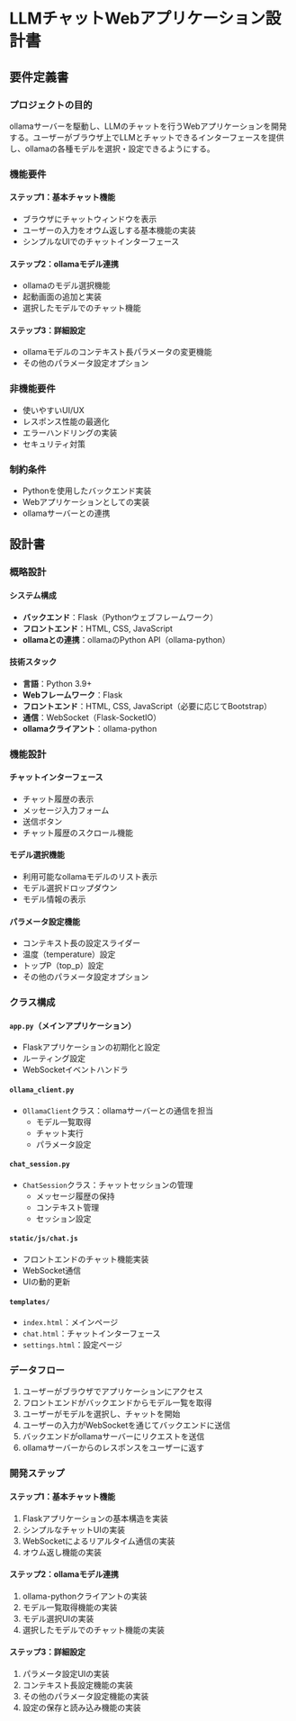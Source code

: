 # LLMチャットWebアプリケーション設計書

## 要件定義書

### プロジェクトの目的
ollamaサーバーを駆動し、LLMのチャットを行うWebアプリケーションを開発する。ユーザーがブラウザ上でLLMとチャットできるインターフェースを提供し、ollamaの各種モデルを選択・設定できるようにする。

### 機能要件

#### ステップ1：基本チャット機能
- ブラウザにチャットウィンドウを表示
- ユーザーの入力をオウム返しする基本機能の実装
- シンプルなUIでのチャットインターフェース

#### ステップ2：ollamaモデル連携
- ollamaのモデル選択機能
- 起動画面の追加と実装
- 選択したモデルでのチャット機能

#### ステップ3：詳細設定
- ollamaモデルのコンテキスト長パラメータの変更機能
- その他のパラメータ設定オプション

### 非機能要件
- 使いやすいUI/UX
- レスポンス性能の最適化
- エラーハンドリングの実装
- セキュリティ対策

### 制約条件
- Pythonを使用したバックエンド実装
- Webアプリケーションとしての実装
- ollamaサーバーとの連携

## 設計書

### 概略設計

#### システム構成
- **バックエンド**：Flask（Pythonウェブフレームワーク）
- **フロントエンド**：HTML, CSS, JavaScript
- **ollamaとの連携**：ollamaのPython API（ollama-python）

#### 技術スタック
- **言語**：Python 3.9+
- **Webフレームワーク**：Flask
- **フロントエンド**：HTML, CSS, JavaScript（必要に応じてBootstrap）
- **通信**：WebSocket（Flask-SocketIO）
- **ollamaクライアント**：ollama-python

### 機能設計

#### チャットインターフェース
- チャット履歴の表示
- メッセージ入力フォーム
- 送信ボタン
- チャット履歴のスクロール機能

#### モデル選択機能
- 利用可能なollamaモデルのリスト表示
- モデル選択ドロップダウン
- モデル情報の表示

#### パラメータ設定機能
- コンテキスト長の設定スライダー
- 温度（temperature）設定
- トップP（top_p）設定
- その他のパラメータ設定オプション

### クラス構成

#### `app.py`（メインアプリケーション）
- Flaskアプリケーションの初期化と設定
- ルーティング設定
- WebSocketイベントハンドラ

#### `ollama_client.py`
- `OllamaClient`クラス：ollamaサーバーとの通信を担当
  - モデル一覧取得
  - チャット実行
  - パラメータ設定

#### `chat_session.py`
- `ChatSession`クラス：チャットセッションの管理
  - メッセージ履歴の保持
  - コンテキスト管理
  - セッション設定

#### `static/js/chat.js`
- フロントエンドのチャット機能実装
- WebSocket通信
- UIの動的更新

#### `templates/`
- `index.html`：メインページ
- `chat.html`：チャットインターフェース
- `settings.html`：設定ページ

### データフロー
1. ユーザーがブラウザでアプリケーションにアクセス
2. フロントエンドがバックエンドからモデル一覧を取得
3. ユーザーがモデルを選択し、チャットを開始
4. ユーザーの入力がWebSocketを通じてバックエンドに送信
5. バックエンドがollamaサーバーにリクエストを送信
6. ollamaサーバーからのレスポンスをユーザーに返す

### 開発ステップ

#### ステップ1：基本チャット機能
1. Flaskアプリケーションの基本構造を実装
2. シンプルなチャットUIの実装
3. WebSocketによるリアルタイム通信の実装
4. オウム返し機能の実装

#### ステップ2：ollamaモデル連携
1. ollama-pythonクライアントの実装
2. モデル一覧取得機能の実装
3. モデル選択UIの実装
4. 選択したモデルでのチャット機能の実装

#### ステップ3：詳細設定
1. パラメータ設定UIの実装
2. コンテキスト長設定機能の実装
3. その他のパラメータ設定機能の実装
4. 設定の保存と読み込み機能の実装